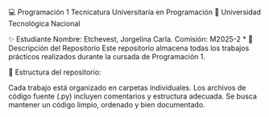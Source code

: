 💻 Programación 1
Tecnicatura Universitaria en Programación
📍 Universidad Tecnológica Nacional

✨ Estudiante
Nombre: Etchevest, Jorgelina Carla.
Comisión: M2025-2 *
📂 Descripción del Repositorio
Este repositorio almacena todas los trabajos prácticos realizados durante la cursada de Programación 1.

📌 Estructura del repositorio:

Cada trabajo está organizado en carpetas individuales.
Los archivos de código fuente (.py) incluyen comentarios y estructura adecuada.
Se busca mantener un código limpio, ordenado y bien documentado.
